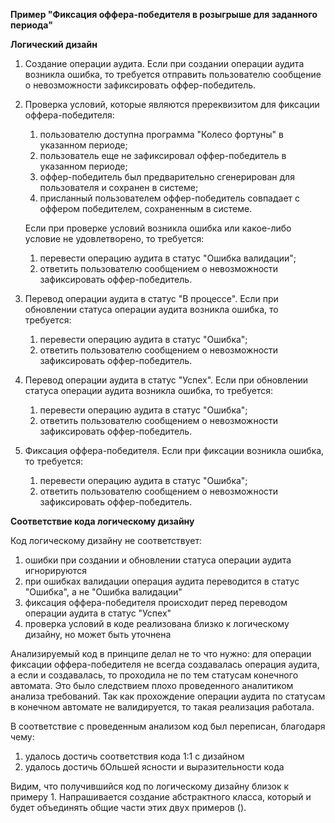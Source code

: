 **Пример "Фиксация оффера-победителя в розыгрыше для заданного периода"**

**Логический дизайн**

1. Создание операции аудита. Если при создании операции аудита возникла ошибка, то требуется отправить пользователю сообщение о невозможности зафиксировать оффер-победитель.

2. Проверка условий, которые являются пререквизитом для фиксации оффера-победителя:

   1) пользователю доступна программа "Колесо фортуны" в указанном периоде;
   2) пользователь еще не зафиксировал оффер-победитель в указанном периоде;
   3) оффер-победитель был предварительно сгенерирован для пользователя и сохранен в системе;
   4) присланный пользователем оффер-победитель совпадает с оффером победителем, сохраненным в системе.

   Если при проверке условий возникла ошибка или какое-либо условие не удовлетворено, то требуется:

   1) перевести операцию аудита в статус "Ошибка валидации";
   2) ответить пользователю сообщением о невозможности зафиксировать оффер-победитель.
   
3. Перевод операции аудита в статус "В процессе". Если при обновлении статуса операции аудита возникла ошибка, то требуется:

   1) перевести операцию аудита в статус "Ошибка";
   2) ответить пользователю сообщением о невозможности зафиксировать оффер-победитель.

4. Перевод операции аудита в статус "Успех". Если при обновлении статуса операции аудита возникла ошибка, то требуется:

   1) перевести операцию аудита в статус "Ошибка";
   2) ответить пользователю сообщением о невозможности зафиксировать оффер-победитель.

5. Фиксация оффера-победителя. Если при фиксации возникла ошибка, то требуется:

   1) перевести операцию аудита в статус "Ошибка";
   2) ответить пользователю сообщением о невозможности зафиксировать оффер-победитель.

**Соответствие кода логическому дизайну**

Код логическому дизайну не соответствует:
   1) ошибки при создании и обновлении статуса операции аудита игнорируются
   2) при ошибках валидации операция аудита переводится в статус "Ошибка", а не "Ошибка валидации"
   3) фиксация оффера-победителя происходит перед переводом операции аудита в статус "Успех"
   4) проверка условий в коде реализована близко к логическому дизайну, но может быть уточнена

Анализируемый код в принципе делал не то что нужно: для операции фиксации оффера-победителя не всегда создавалась операция аудита, а если и создавалась, то проходила не по тем статусам конечного автомата. Это было следствием плохо проведенного аналитиком анализа требований. Так как прохождение операции аудита по статусам в конечном автомате не валидируется, то такая реализация работала. 

В соответствие с проведенным анализом код был переписан, благодаря чему:
1) удалось достичь соответствия кода 1:1 с дизайном
2) удалось достичь бОльшей ясности и выразительности кода

Видим, что получившийся код по логическому дизайну близок к примеру 1. Напрашивается создание абстрактного класса,
который и будет объединять общие части этих двух примеров ().